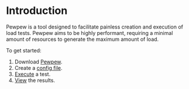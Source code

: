 # Introduction
Pewpew is a tool designed to facilitate painless creation and execution of load tests. Pewpew aims to be highly performant, requiring a minimal amount of resources to generate the maximum amount of load.

To get started:
1. Download [Pewpew](https://github.com/fs-eng/SystemTestTools/releases/latest).
2. Create a [config file](./config.md).
3. [Execute](./cli.md) a test.
4. [View](./viewing-results.md) the results.